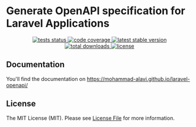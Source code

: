 # Generate OpenAPI specification for Laravel Applications

<p align="center">
<a href="https://github.com/Mohammad-Alavi/laravel-openapi/actions/workflows/tests.yml">
<img src="https://img.shields.io/github/actions/workflow/status/Mohammad-Alavi/laravel-openapi/tests.yml?label=tests" alt="tests status">
</a>

<a href="https://codecov.io/gh/Mohammad-Alavi/laravel-openapi" > 
 <img src="https://codecov.io/gh/Mohammad-Alavi/laravel-openapi/graph/badge.svg?token=WIPZZOJ3RQ" alt="code coverage"/> 
</a>

<a href="https://packagist.org/packages/mohammad-alavi/laravel-openapi">
<img src="https://img.shields.io/packagist/v/mohammad-alavi/laravel-openapi" alt="latest stable version">
</a>
<br>
<a href="https://packagist.org/packages/mohammad-alavi/laravel-openapi">
<img src="https://img.shields.io/packagist/dt/mohammad-alavi/laravel-openapi" alt="total downloads">
</a>
<a href="https://github.com/Mohammad-Alavi/laravel-openapi">
<img src="https://img.shields.io/github/license/mohammad-alavi/laravel-openapi" alt="license">
</a>

## Documentation

You'll find the documentation on https://mohammad-alavi.github.io/laravel-openapi/

## License

The MIT License (MIT). Please see [License File](LICENSE.md) for more information.
